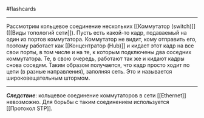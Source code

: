 #flashcards 
***
Рассмотрим кольцевое соединение нескольких [[Коммутатор (switch)]] ([[Виды топологий сети]]). Пусть есть какой-то кадр, подаваемый на один из портов коммутатора. Коммутатор не видит, кому отправить его, поэтому работает как [[Концентратор (Hub)]] и кидает этот кадр на все свои порты, в том числе и на те, к которым подключены два соседних коммутатора. Те, в свою очередь, работают так же и кидают кадры снова соседям. Таким образом получается, что кадр просто ходит по цепи (в разные направления), заполняя сеть. Это и называется широковещательным штормом.
***
***Следствие***: кольцевое соединение коммутаторов в сети [[Ethernet]] невозможно. 
Для борьбы с таким соединением используется [[Протокол STP]].